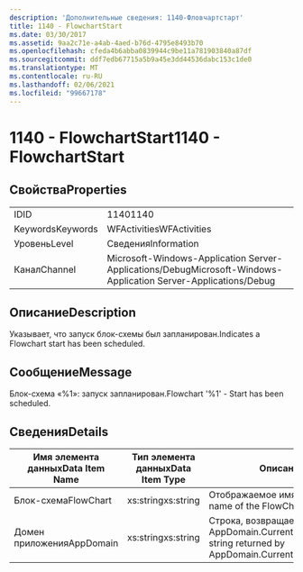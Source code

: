```yaml
---
description: 'Дополнительные сведения: 1140-Фловчартстарт'
title: 1140 - FlowchartStart
ms.date: 03/30/2017
ms.assetid: 9aa2c71e-a4ab-4aed-b76d-4795e8493b70
ms.openlocfilehash: cfeda4b6abba0839944c9be11a781903840a87df
ms.sourcegitcommit: ddf7edb67715a5b9a45e3dd44536dabc153c1de0
ms.translationtype: MT
ms.contentlocale: ru-RU
ms.lasthandoff: 02/06/2021
ms.locfileid: "99667178"
---
```

# <a name="1140---flowchartstart"></a><span data-ttu-id="fb8d9-103">1140 - FlowchartStart</span><span class="sxs-lookup"><span data-stu-id="fb8d9-103">1140 - FlowchartStart</span></span>

## <a name="properties"></a><span data-ttu-id="fb8d9-104">Свойства</span><span class="sxs-lookup"><span data-stu-id="fb8d9-104">Properties</span></span>  
  
|||  
|-|-|  
|<span data-ttu-id="fb8d9-105">ID</span><span class="sxs-lookup"><span data-stu-id="fb8d9-105">ID</span></span>|<span data-ttu-id="fb8d9-106">1140</span><span class="sxs-lookup"><span data-stu-id="fb8d9-106">1140</span></span>|  
|<span data-ttu-id="fb8d9-107">Keywords</span><span class="sxs-lookup"><span data-stu-id="fb8d9-107">Keywords</span></span>|<span data-ttu-id="fb8d9-108">WFActivities</span><span class="sxs-lookup"><span data-stu-id="fb8d9-108">WFActivities</span></span>|  
|<span data-ttu-id="fb8d9-109">Уровень</span><span class="sxs-lookup"><span data-stu-id="fb8d9-109">Level</span></span>|<span data-ttu-id="fb8d9-110">Сведения</span><span class="sxs-lookup"><span data-stu-id="fb8d9-110">Information</span></span>|  
|<span data-ttu-id="fb8d9-111">Канал</span><span class="sxs-lookup"><span data-stu-id="fb8d9-111">Channel</span></span>|<span data-ttu-id="fb8d9-112">Microsoft-Windows-Application Server-Applications/Debug</span><span class="sxs-lookup"><span data-stu-id="fb8d9-112">Microsoft-Windows-Application Server-Applications/Debug</span></span>|  
  
## <a name="description"></a><span data-ttu-id="fb8d9-113">Описание</span><span class="sxs-lookup"><span data-stu-id="fb8d9-113">Description</span></span>  

 <span data-ttu-id="fb8d9-114">Указывает, что запуск блок-схемы был запланирован.</span><span class="sxs-lookup"><span data-stu-id="fb8d9-114">Indicates a Flowchart start has been scheduled.</span></span>  
  
## <a name="message"></a><span data-ttu-id="fb8d9-115">Сообщение</span><span class="sxs-lookup"><span data-stu-id="fb8d9-115">Message</span></span>  

 <span data-ttu-id="fb8d9-116">Блок-схема «%1»: запуск запланирован.</span><span class="sxs-lookup"><span data-stu-id="fb8d9-116">Flowchart '%1' - Start has been scheduled.</span></span>  
  
## <a name="details"></a><span data-ttu-id="fb8d9-117">Сведения</span><span class="sxs-lookup"><span data-stu-id="fb8d9-117">Details</span></span>  
  
|<span data-ttu-id="fb8d9-118">Имя элемента данных</span><span class="sxs-lookup"><span data-stu-id="fb8d9-118">Data Item Name</span></span>|<span data-ttu-id="fb8d9-119">Тип элемента данных</span><span class="sxs-lookup"><span data-stu-id="fb8d9-119">Data Item Type</span></span>|<span data-ttu-id="fb8d9-120">Описание</span><span class="sxs-lookup"><span data-stu-id="fb8d9-120">Description</span></span>|  
|--------------------|--------------------|-----------------|  
|<span data-ttu-id="fb8d9-121">Блок-схема</span><span class="sxs-lookup"><span data-stu-id="fb8d9-121">FlowChart</span></span>|<span data-ttu-id="fb8d9-122">xs:string</span><span class="sxs-lookup"><span data-stu-id="fb8d9-122">xs:string</span></span>|<span data-ttu-id="fb8d9-123">Отображаемое имя блок-схемы.</span><span class="sxs-lookup"><span data-stu-id="fb8d9-123">The display name of the FlowChart.</span></span>|  
|<span data-ttu-id="fb8d9-124">Домен приложения</span><span class="sxs-lookup"><span data-stu-id="fb8d9-124">AppDomain</span></span>|<span data-ttu-id="fb8d9-125">xs:string</span><span class="sxs-lookup"><span data-stu-id="fb8d9-125">xs:string</span></span>|<span data-ttu-id="fb8d9-126">Строка, возвращаемая AppDomain.CurrentDomain.FriendlyName.</span><span class="sxs-lookup"><span data-stu-id="fb8d9-126">The string returned by AppDomain.CurrentDomain.FriendlyName.</span></span>|
